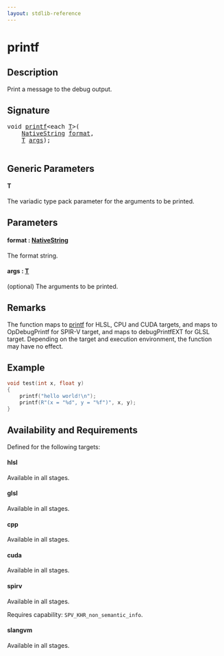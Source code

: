 ```yaml
---
layout: stdlib-reference
---
```


# printf

## Description

Print a message to the debug output.



## Signature 

<pre>
<span class="code_keyword">void</span> <a href="printf.html">printf</a>&lt;<span class="code_keyword">each</span> <a href="printf.html#typeparam-T" class="code_type">T</a>&gt;(
    <a href="index.html" class="code_type">NativeString</a> <a href="printf.html#decl-format" class="code_param">format</a>,
    <a href="printf.html#typeparam-T" class="code_type">T</a> <a href="printf.html#decl-args" class="code_param">args</a>);

</pre>

## Generic Parameters

####  <a id="typeparam-T"></a>T
The variadic type pack parameter for the arguments to be printed.


## Parameters

####  <a id="decl-format"></a>format  : [NativeString](../types/nativestring-06/index)
The format string.

####  <a id="decl-args"></a>args  : [T](printf#typeparam-T)
(optional) The arguments to be printed.


## Remarks
The function maps to <span class='code'><a href="printf.html">printf</a></span> for HLSL, CPU and CUDA targets, and maps to <span class='code'>OpDebugPrintf</span> for SPIR-V target,
and maps to <span class='code'>debugPrintfEXT</span> for GLSL target. Depending on the target and execution environment, the function may have
no effect.

## Example

```cpp
void test(int x, float y)
{
    printf("hello world!\n");
    printf(R"(x = "%d", y = "%f")", x, y);
}
```


## Availability and Requirements

Defined for the following targets:

#### hlsl
Available in all stages.

#### glsl
Available in all stages.

#### cpp
Available in all stages.

#### cuda
Available in all stages.

#### spirv
Available in all stages.

Requires capability: `SPV_KHR_non_semantic_info`.
#### slangvm
Available in all stages.



